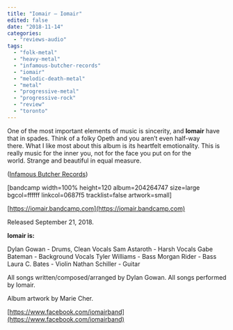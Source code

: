 ```yaml
---
title: "Iomair – Iomair"
edited: false
date: "2018-11-14"
categories:
  - "reviews-audio"
tags:
  - "folk-metal"
  - "heavy-metal"
  - "infamous-butcher-records"
  - "iomair"
  - "melodic-death-metal"
  - "metal"
  - "progressive-metal"
  - "progressive-rock"
  - "review"
  - "toronto"
---
```


One of the most important elements of music is sincerity, and **Iomair** have that in spades. Think of a folky Opeth and you aren’t even half-way there. What I like most about this album is its heartfelt emotionality. This is really music for the inner you, not for the face you put on for the world. Strange and beautiful in equal measure.

([Infamous Butcher Records](https://infamousbutcherrecords.bandcamp.com/))

\[bandcamp width=100% height=120 album=204264747 size=large bgcol=ffffff linkcol=0687f5 tracklist=false artwork=small\]

[https://iomair.bandcamp.com](https://iomair.bandcamp.com)

Released September 21, 2018.

**Iomair is:**

Dylan Gowan - Drums, Clean Vocals Sam Astaroth - Harsh Vocals Gabe Bateman - Background Vocals Tyler Williams - Bass Morgan Rider - Bass Laura C. Bates - Violin Nathan Schiller - Guitar

All songs written/composed/arranged by Dylan Gowan. All songs performed by Iomair.

Album artwork by Marie Cher.

[https://www.facebook.com/iomairband](https://www.facebook.com/iomairband)
